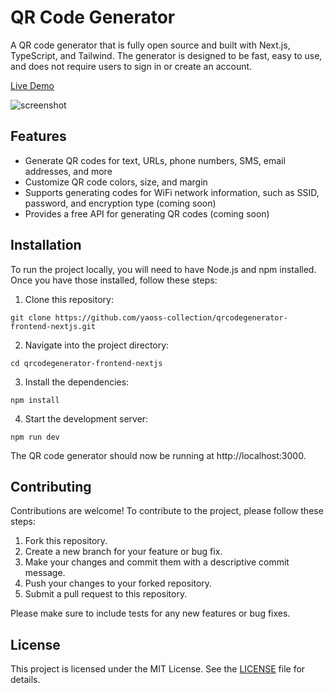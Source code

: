 # QR Code Generator

A QR code generator that is fully open source and built with Next.js, TypeScript, and Tailwind. The generator is designed to be fast, easy to use, and does not require users to sign in or create an account.

[Live Demo](https://qrcode.yaoss-collection.com)

![screenshot](/screenshot.png)

## Features

- Generate QR codes for text, URLs, phone numbers, SMS, email addresses, and more
- Customize QR code colors, size, and margin
- Supports generating codes for WiFi network information, such as SSID, password, and encryption type (coming soon)
- Provides a free API for generating QR codes (coming soon)

## Installation

To run the project locally, you will need to have Node.js and npm installed. Once you have those installed, follow these steps:

1. Clone this repository:

```git clone https://github.com/yaoss-collection/qrcodegenerator-frontend-nextjs.git```

2. Navigate into the project directory:

```cd qrcodegenerator-frontend-nextjs```

3. Install the dependencies:

```npm install```

4. Start the development server:

```npm run dev```


The QR code generator should now be running at http://localhost:3000.

## Contributing

Contributions are welcome! To contribute to the project, please follow these steps:

1. Fork this repository.
2. Create a new branch for your feature or bug fix.
3. Make your changes and commit them with a descriptive commit message.
4. Push your changes to your forked repository.
5. Submit a pull request to this repository.

Please make sure to include tests for any new features or bug fixes.

## License

This project is licensed under the MIT License. See the [LICENSE](LICENSE) file for details.


<!-- Security scan triggered at 2025-09-02 03:57:03 -->

<!-- Security scan triggered at 2025-09-02 04:38:57 -->

<!-- Security scan triggered at 2025-09-09 05:41:23 -->

<!-- Security scan triggered at 2025-09-09 05:43:18 -->

<!-- Security scan triggered at 2025-09-28 15:49:16 -->